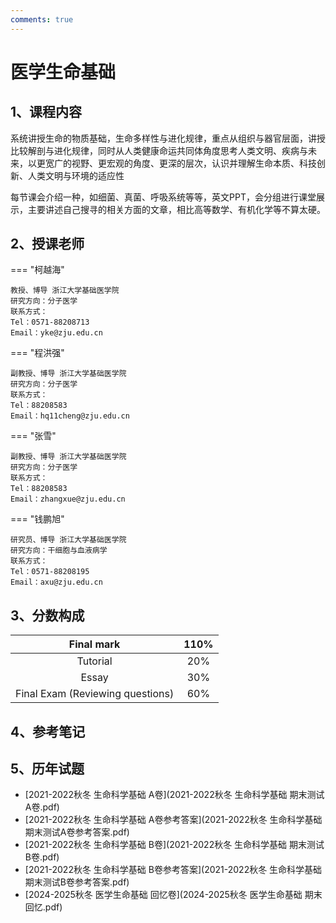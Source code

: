 ```yaml
---
comments: true
---
```


# 医学生命基础

## 1、课程内容

系统讲授生命的物质基础，生命多样性与进化规律，重点从组织与器官层面，讲授比较解剖与进化规律，同时从人类健康命运共同体角度思考人类文明、疾病与未来，以更宽广的视野、更宏观的角度、更深的层次，认识并理解生命本质、科技创新、人类文明与环境的适应性

每节课会介绍一种，如细菌、真菌、呼吸系统等等，英文PPT，会分组进行课堂展示，主要讲述自己搜寻的相关方面的文章，相比高等数学、有机化学等不算太硬。

## 2、授课老师

=== "柯越海"

    教授、博导 浙江大学基础医学院  
    研究方向：分子医学  
    联系方式：  
    Tel：0571-88208713  
    Email：yke@zju.edu.cn  

=== "程洪强"

    副教授、博导 浙江大学基础医学院  
    研究方向：分子医学  
    联系方式：  
    Tel：88208583  
    Email：hq11cheng@zju.edu.cn  

=== "张雪"

    副教授、博导 浙江大学基础医学院  
    研究方向：分子医学  
    联系方式：  
    Tel：88208583  
    Email：zhangxue@zju.edu.cn  

=== "钱鹏旭"

    研究员、博导 浙江大学基础医学院  
    研究方向：干细胞与血液病学  
    联系方式：  
    Tel：0571-88208195  
    Email：axu@zju.edu.cn  

## 3、分数构成
| Final mark | 110% |
| :---: | :---: |
| Tutorial | 20% |
| Essay | 30% |
| Final Exam (Reviewing questions)  | 60% |

## 4、参考笔记

## 5、历年试题
- [2021-2022秋冬 生命科学基础 A卷](2021-2022秋冬 生命科学基础 期末测试A卷.pdf)
- [2021-2022秋冬 生命科学基础 A卷参考答案](2021-2022秋冬 生命科学基础 期末测试A卷参考答案.pdf)
- [2021-2022秋冬 生命科学基础 B卷](2021-2022秋冬 生命科学基础 期末测试B卷.pdf)
- [2021-2022秋冬 生命科学基础 B卷参考答案](2021-2022秋冬 生命科学基础 期末测试B卷参考答案.pdf)
- [2024-2025秋冬 医学生命基础 回忆卷](2024-2025秋冬 医学生命基础 期末回忆.pdf)
